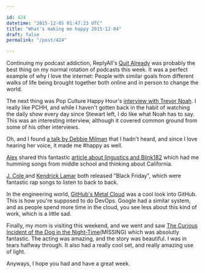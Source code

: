 ```yaml
---

id: 424
datetime: "2015-12-05 01:47:23 UTC"
title: "What's making me happy 2015-12-04"
draft: false
permalink: "/post/424"

---
```


Continuing my podcast addiction, ReplyAll's [Quit Already](https://gimletmedia.com/episode/47-quit-already/) was probably the best thing on my normal rotation of podcasts this week. It was a perfect example of why I love the internet: People with similar goals from different walks of life being brought together both online and in person to change the world.

The next thing was Pop Culture Happy Hour's [interview with Trevor Noah](http://www.npr.org/sections/monkeysee/2015/11/27/457375043/pop-culture-happy-hour-a-conversation-with-trevor-noah). I really like PCHH, and while I haven't gotten back in the habit of watching the daily show every day since Stewart left, I do like what Noah has to say. This was an interesting interview, although it covered common ground from some of his other interviews.

Oh, and I found [a talk by Debbie Milman](https://creativemornings.com/podcast/episodes/debbie-millman) that I hadn't heard, and since I love hearing her voice, it made me #happy as well.

[Alex](http://alexkawas.com/) shared this fantastic [article about lingustics and Blink182](http://www.atlasobscura.com/articles/i-made-a-linguistics-professor-listen-to-a-blink-182-song-and-analyze-the-accent) which had me humming songs from middle school and thinking about California.

[J. Cole ](https://soundcloud.com/dreamvillerecords/j-cole-black-friday) and [Kendrick Lamar](https://soundcloud.com/topdawgent/kendrick-lamar-black-friday) both released "Black Friday", which were fantastic rap songs to listen to back to back.

In the engineering world, [GitHub's Metal Cloud](http://githubengineering.com/githubs-metal-cloud/) was a cool look into GitHub. This is how you're supposed to do DevOps. Google had a similar system, and as people spend more time in the cloud, you see less about this kind of work, which is a little sad.

Finally, my mom is visiting this weekend, and we went and saw [The Curious Incident of the Dog in the Night-Time](https://en.wikipedia.org/wiki/The_Curious_Incident_of_the_Dog_in_the_Night-Time_%!p(MISSING)lay%!)(MISSING) which was absolutly fantastic. The acting was amazing, and the story was beautiful. I was in tears halfway through. It also had a really cool set, and really amazing use of light.

Anyways, I hope you had and have a great week.


